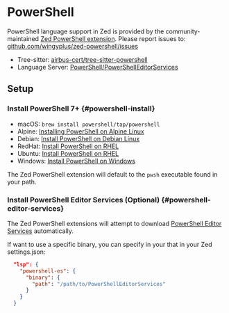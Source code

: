 # PowerShell

PowerShell language support in Zed is provided by the community-maintained [Zed PowerShell extension](https://tvv.tw/https://github.com/wingyplus/zed-powershell). Please report issues to: [github.com/wingyplus/zed-powershell/issues](https://tvv.tw/https://github.com/wingyplus/zed-powershell/issues)

- Tree-sitter: [airbus-cert/tree-sitter-powershell](https://tvv.tw/https://github.com/airbus-cert/tree-sitter-powershell)
- Language Server: [PowerShell/PowerShellEditorServices](https://tvv.tw/https://github.com/PowerShell/PowerShellEditorServices)

## Setup

### Install PowerShell 7+ {#powershell-install}

- macOS: `brew install powershell/tap/powershell`
- Alpine: [Installing PowerShell on Alpine Linux](https://learn.microsoft.com/en-us/powershell/scripting/install/install-alpine)
- Debian: [Install PowerShell on Debian Linux](https://learn.microsoft.com/en-us/powershell/scripting/install/install-debian)
- RedHat: [Install PowerShell on RHEL](https://learn.microsoft.com/en-us/powershell/scripting/install/install-rhel)
- Ubuntu: [Install PowerShell on RHEL](https://learn.microsoft.com/en-us/powershell/scripting/install/install-ubuntu)
- Windows: [Install PowerShell on Windows](https://learn.microsoft.com/en-us/powershell/scripting/install/installing-powershell-on-windows)

The Zed PowerShell extension will default to the `pwsh` executable found in your path.

### Install PowerShell Editor Services (Optional) {#powershell-editor-services}

The Zed PowerShell extensions will attempt to download [PowerShell Editor Services](https://tvv.tw/https://github.com/PowerShell/PowerShellEditorServices) automatically.

If want to use a specific binary, you can specify in your that in your Zed settings.json:

```json
  "lsp": {
    "powershell-es": {
      "binary": {
        "path": "/path/to/PowerShellEditorServices"
      }
    }
  }
```
